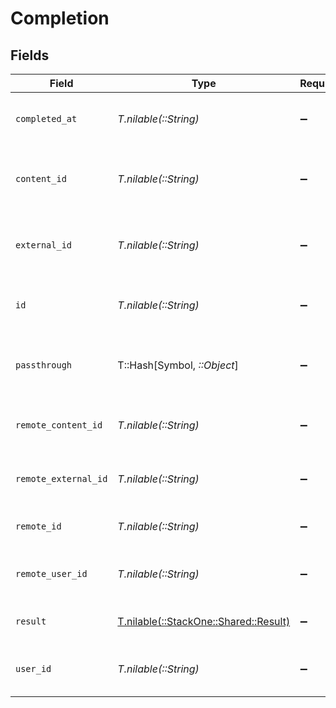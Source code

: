 # Completion


## Fields

| Field                                                                  | Type                                                                   | Required                                                               | Description                                                            | Example                                                                |
| ---------------------------------------------------------------------- | ---------------------------------------------------------------------- | ---------------------------------------------------------------------- | ---------------------------------------------------------------------- | ---------------------------------------------------------------------- |
| `completed_at`                                                         | *T.nilable(::String)*                                                  | :heavy_minus_sign:                                                     | The date the content was completed                                     | 2021-07-21T14:00:00.000Z                                               |
| `content_id`                                                           | *T.nilable(::String)*                                                  | :heavy_minus_sign:                                                     | The content ID associated with this completion                         | 16873-ENG-VIDEO-1                                                      |
| `external_id`                                                          | *T.nilable(::String)*                                                  | :heavy_minus_sign:                                                     | The external ID associated with this completion                        | SOFTWARE-ENG-LV1-TRAINING-VIDEO-1-COMPLETION                           |
| `id`                                                                   | *T.nilable(::String)*                                                  | :heavy_minus_sign:                                                     | The ID associated with this completion                                 | 123456                                                                 |
| `passthrough`                                                          | T::Hash[Symbol, *::Object*]                                            | :heavy_minus_sign:                                                     | Value to pass through to the provider                                  | {"other_known_names": "John Doe"}                                      |
| `remote_content_id`                                                    | *T.nilable(::String)*                                                  | :heavy_minus_sign:                                                     | Provider's unique identifier of the content                            | e3cb75bf-aa84-466e-a6c1-b8322b257a48                                   |
| `remote_external_id`                                                   | *T.nilable(::String)*                                                  | :heavy_minus_sign:                                                     | Provider's unique identifier of the content                            | e3cb75bf-aa84-466e-a6c1-b8322b257a48                                   |
| `remote_id`                                                            | *T.nilable(::String)*                                                  | :heavy_minus_sign:                                                     | Provider's unique identifier                                           | 8187e5da-dc77-475e-9949-af0f1fa4e4e3                                   |
| `remote_user_id`                                                       | *T.nilable(::String)*                                                  | :heavy_minus_sign:                                                     | Provider's unique identifier of the user                               | e3cb75bf-aa84-466e-a6c1-b8322b257a48                                   |
| `result`                                                               | [T.nilable(::StackOne::Shared::Result)](../../models/shared/result.md) | :heavy_minus_sign:                                                     | The result of the completion                                           |                                                                        |
| `user_id`                                                              | *T.nilable(::String)*                                                  | :heavy_minus_sign:                                                     | The user ID associated with this completion                            | 746359                                                                 |